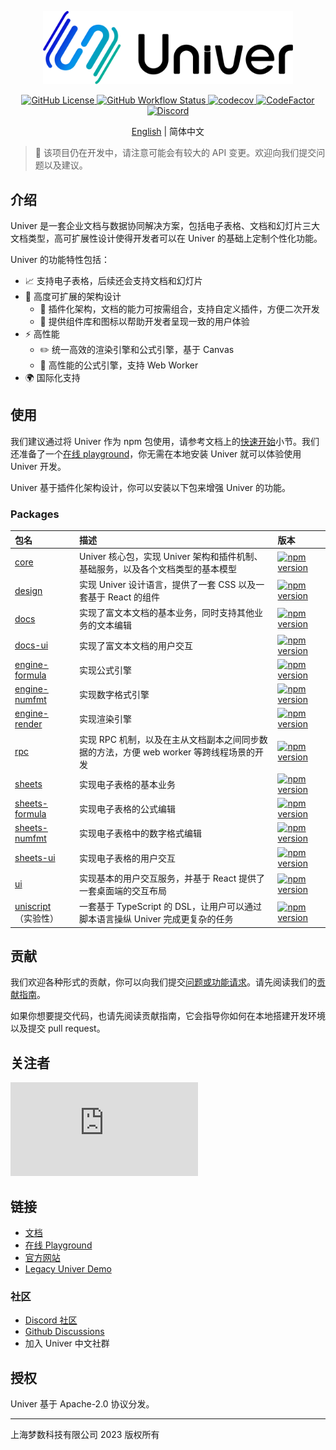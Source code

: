 <p align="center">
    <picture>
        <source media="(prefers-color-scheme: dark)" srcset="./docs/img/banner-light.png">
        <img src="./docs/img/banner-dark.png" alt="Storybook" width="400" />
    </picture>
</p>

<p align="center">
  <a href="./LICENSE.txt">
    <img src="https://img.shields.io/github/license/dream-num/univer" alt="GitHub License" />
  </a>
  <a href="https://github.com/dream-num/univer/actions/workflows/build.yml">
    <img src="https://img.shields.io/github/actions/workflow/status/dream-num/univer/build.yml" alt="GitHub Workflow Status" />
  </a>
  <a href="https://codecov.io/gh/dream-num/univer">
    <img src="https://codecov.io/gh/dream-num/univer/graph/badge.svg?token=aPfyW2pIMN" alt="codecov" />
  </a>
  <a href="https://www.codefactor.io/repository/github/dream-num/univer/overview/dev">
    <img src="https://www.codefactor.io/repository/github/dream-num/univer/badge/dev" alt="CodeFactor" />
  </a>
  <a href="https://discord.gg/z3NKNT6D2f">
    <img src="https://img.shields.io/discord/1136129819961217077?logo=discord&logoColor=FFFFFF&label=discord&color=5865F2" alt="Discord" />
  </a>
</p>

<p align="center">
  <a href="./README.md">English</a>
  |
  简体中文
</p>

<!-- An introduction photo here. -->

> 🚧 该项目仍在开发中，请注意可能会有较大的 API 变更。欢迎向我们提交问题以及建议。

## 介绍

Univer 是一套企业文档与数据协同解决方案，包括电子表格、文档和幻灯片三大文档类型，高可扩展性设计使得开发者可以在 Univer 的基础上定制个性化功能。

Univer 的功能特性包括：

-   📈 支持电子表格，后续还会支持文档和幻灯片
-   🌌 高度可扩展的架构设计
    -   🔌 插件化架构，文档的能力可按需组合，支持自定义插件，方便二次开发
    -   💄 提供组件库和图标以帮助开发者呈现一致的用户体验
-   ⚡ 高性能
    -   ✏️ 统一高效的渲染引擎和公式引擎，基于 Canvas
    -   🧮 高性能的公式引擎，支持 Web Worker
-   🌍 国际化支持

## 使用

我们建议通过将 Univer 作为 npm 包使用，请参考文档上的[快速开始]()小节。我们还准备了一个[在线 playground]()，你无需在本地安装 Univer 就可以体验使用 Univer 开发。

Univer 基于插件化架构设计，你可以安装以下包来增强 Univer 的功能。

### Packages

| 包名                                         | 描述                                                                                    | 版本                                                                                                                        |
| :------------------------------------------- | :-------------------------------------------------------------------------------------- | :-------------------------------------------------------------------------------------------------------------------------- |
| [core](./packages/core)                      | Univer 核心包，实现 Univer 架构和插件机制、基础服务，以及各个文档类型的基本模型         | [![npm version](https://img.shields.io/npm/v/@univerjs/core)](https://npmjs.org/package/@univerjs/core)                     |
| [design](./packages/design)                  | 实现 Univer 设计语言，提供了一套 CSS 以及一套基于 React 的组件                          | [![npm version](https://img.shields.io/npm/v/@univerjs/design)](https://npmjs.org/package/@univerjs/design)                 |
| [docs](./packages/docs)                      | 实现了富文本文档的基本业务，同时支持其他业务的文本编辑                                  | [![npm version](https://img.shields.io/npm/v/@univerjs/docs)](https://npmjs.org/package/@univerjs/docs)                     |
| [docs-ui](./packages/docs-ui)                | 实现了富文本文档的用户交互                                                              | [![npm version](https://img.shields.io/npm/v/@univerjs/docs-ui)](https://npmjs.org/package/@univerjs/docs-ui)               |
| [engine-formula](./packages/engine-formula)  | 实现公式引擎                                                                            | [![npm version](https://img.shields.io/npm/v/@univerjs/engine-formula)](https://npmjs.org/package/@univerjs/engine-formula) |
| [engine-numfmt](./packages/engine-numfmt)    | 实现数字格式引擎                                                                        | [![npm version](https://img.shields.io/npm/v/@univerjs/engine-numfmt)](https://npmjs.org/package/@univerjs/engine-numfmt)   |
| [engine-render](./packages/engine-render)    | 实现渲染引擎                                                                            | [![npm version](https://img.shields.io/npm/v/@univerjs/engine-render)](https://npmjs.org/package/@univerjs/engine-render)   |
| [rpc](./packages/rpc)                        | 实现 RPC 机制，以及在主从文档副本之间同步数据的方法，方便 web worker 等跨线程场景的开发 | [![npm version](https://img.shields.io/npm/v/@univerjs/rpc)](https://npmjs.org/package/@univerjs/rpc)                       |
| [sheets](./packages/sheets)                  | 实现电子表格的基本业务                                                                  | [![npm version](https://img.shields.io/npm/v/@univerjs/sheets)](https://npmjs.org/package/@univerjs/sheets)                 |
| [sheets-formula](./packages/sheets-formula)  | 实现电子表格的公式编辑                                                                  | [![npm version](https://img.shields.io/npm/v/@univerjs/sheets-formula)](https://npmjs.org/package/@univerjs/sheets-formula) |
| [sheets-numfmt](./packages/sheets-numfmt)    | 实现电子表格中的数字格式编辑                                                            | [![npm version](https://img.shields.io/npm/v/@univerjs/sheets-numfmt)](https://npmjs.org/package/@univerjs/sheets-numfmt)   |
| [sheets-ui](./packages/sheets-ui)            | 实现电子表格的用户交互                                                                  | [![npm version](https://img.shields.io/npm/v/@univerjs/sheets-ui)](https://npmjs.org/package/@univerjs/sheets-ui)           |
| [ui](./packages/ui)                          | 实现基本的用户交互服务，并基于 React 提供了一套桌面端的交互布局                         | [![npm version](https://img.shields.io/npm/v/@univerjs/ui)](https://npmjs.org/package/@univerjs/ui)                         |
| [uniscript](./packages/uniscript) （实验性） | 一套基于 TypeScript 的 DSL，让用户可以通过脚本语言操纵 Univer 完成更复杂的任务          | [![npm version](https://img.shields.io/npm/v/@univerjs/uniscript)](https://npmjs.org/package/@univerjs/uniscript)           |

## 贡献

我们欢迎各种形式的贡献，你可以向我们提交[问题或功能请求](https://github.com/dream-num/univer/issues)。请先阅读我们的[贡献指南](./CONTRIBUTING.md)。

如果你想要提交代码，也请先阅读贡献指南，它会指导你如何在本地搭建开发环境以及提交 pull request。

## 关注者

[![Stargazers repo roster for @dream-num/univer](https://bytecrank.com/nastyox/reporoster/php/stargazersSVG.php?user=dream-num&repo=univer)](https://github.com/dream-num/univer/stargazers)

## 链接

-   [文档]()
-   [在线 Playground]()
-   [官方网站]()
-   [Legacy Univer Demo](https://dream-num.github.io/univer-demo/)

### 社区

-   [Discord 社区](https://discord.gg/XPGnMBmpd6)
-   [Github Discussions](https://github.com/dream-num/univer/discussions)
-   加入 Univer 中文社群

## 授权

Univer 基于 Apache-2.0 协议分发。

---

上海梦数科技有限公司 2023 版权所有

